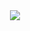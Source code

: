 <style>
    .container {
        width: 100%;
        display: flex;
    }
    .logo {
        margin: 0px auto;
    }
</style>

<div class="container">
    <image src="./src/assets/textLogo.png" class="logo"/>
</div>
